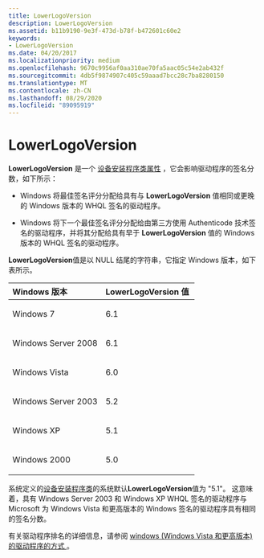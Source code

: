 ```yaml
---
title: LowerLogoVersion
description: LowerLogoVersion
ms.assetid: b11b9190-9e3f-473d-b78f-b472601c60e2
keywords:
- LowerLogoVersion
ms.date: 04/20/2017
ms.localizationpriority: medium
ms.openlocfilehash: 9670c9956af0aa310ae70fa5aac05c54e2ab432f
ms.sourcegitcommit: 4db5f9874907c405c59aaad7bcc28c7ba8280150
ms.translationtype: MT
ms.contentlocale: zh-CN
ms.lasthandoff: 08/29/2020
ms.locfileid: "89095919"
---
```

# <a name="lowerlogoversion"></a>LowerLogoVersion


**LowerLogoVersion** 是一个 [设备安装程序类属性](/previous-versions/ff542239(v=vs.85)) ，它会影响驱动程序的签名分数，如下所示：

-   Windows 将最佳签名评分分配给具有与 **LowerLogoVersion** 值相同或更晚的 Windows 版本的 WHQL 签名的驱动程序。

-   Windows 将下一个最佳签名评分分配给由第三方使用 Authenticode 技术签名的驱动程序，并将其分配给具有早于 **LowerLogoVersion** 值的 Windows 版本的 WHQL 签名的驱动程序。

**LowerLogoVersion**值是以 NULL 结尾的字符串，它指定 Windows 版本，如下表所示。

<table>
<colgroup>
<col width="50%" />
<col width="50%" />
</colgroup>
<thead>
<tr class="header">
<th align="left">Windows 版本</th>
<th align="left">LowerLogoVersion 值</th>
</tr>
</thead>
<tbody>
<tr class="odd">
<td align="left"><p>Windows 7</p></td>
<td align="left"><p>6.1</p></td>
</tr>
<tr class="even">
<td align="left"><p>Windows Server 2008</p></td>
<td align="left"><p>6.1</p></td>
</tr>
<tr class="odd">
<td align="left"><p>Windows Vista</p></td>
<td align="left"><p>6.0</p></td>
</tr>
<tr class="even">
<td align="left"><p>Windows Server 2003</p></td>
<td align="left"><p>5.2</p></td>
</tr>
<tr class="odd">
<td align="left"><p>Windows XP</p></td>
<td align="left"><p>5.1</p></td>
</tr>
<tr class="even">
<td align="left"><p>Windows 2000</p></td>
<td align="left"><p>5.0</p></td>
</tr>
</tbody>
</table>

 

系统定义的[设备安装程序类](./overview-of-device-setup-classes.md)的系统默认**LowerLogoVersion**值为 "5.1"。 这意味着，具有 Windows Server 2003 和 Windows XP WHQL 签名的驱动程序与 Microsoft 为 Windows Vista 和更高版本的 Windows 签名的驱动程序具有相同的签名分数。

有关驱动程序排名的详细信息，请参阅 [windows (Windows Vista 和更高版本) 的驱动程序的方式 ](how-setup-ranks-drivers--windows-vista-and-later-.md)。

 

